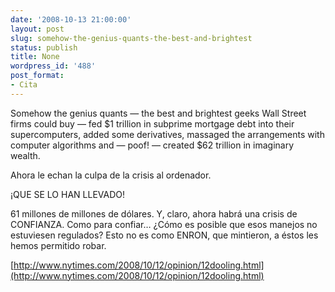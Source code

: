 ```yaml
---
date: '2008-10-13 21:00:00'
layout: post
slug: somehow-the-genius-quants-the-best-and-brightest
status: publish
title: None
wordpress_id: '488'
post_format:
- Cita
---
```


Somehow the genius quants — the best and brightest geeks Wall Street firms could buy — fed $1 trillion in subprime mortgage debt into their supercomputers, added some derivatives, massaged the arrangements with computer algorithms and — poof! — created $62 trillion in imaginary wealth.



Ahora le echan la culpa de la crisis al ordenador.




¡QUE SE LO HAN LLEVADO!




61 millones de millones de dólares. Y, claro, ahora habrá una crisis de CONFIANZA. Como para confiar… ¿Cómo es posible que esos manejos no estuviesen regulados? Esto no es como ENRON, que mintieron, a éstos les hemos permitido robar.




[http://www.nytimes.com/2008/10/12/opinion/12dooling.html](http://www.nytimes.com/2008/10/12/opinion/12dooling.html)
